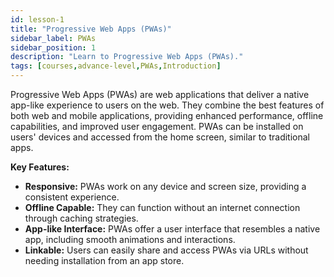 ```yaml
---
id: lesson-1
title: "Progressive Web Apps (PWAs)"
sidebar_label: PWAs
sidebar_position: 1
description: "Learn to Progressive Web Apps (PWAs)."
tags: [courses,advance-level,PWAs,Introduction]
---   
```

 

Progressive Web Apps (PWAs) are web applications that deliver a native app-like experience to users on the web. They combine the best features of both web and mobile applications, providing enhanced performance, offline capabilities, and improved user engagement. PWAs can be installed on users' devices and accessed from the home screen, similar to traditional apps.

**Key Features:**
- **Responsive:** PWAs work on any device and screen size, providing a consistent experience.
- **Offline Capable:** They can function without an internet connection through caching strategies.
- **App-like Interface:** PWAs offer a user interface that resembles a native app, including smooth animations and interactions.
- **Linkable:** Users can easily share and access PWAs via URLs without needing installation from an app store.
